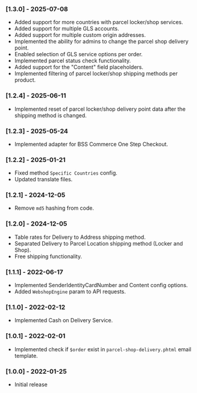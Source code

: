 ### [1.3.0] - 2025-07-08
- Added support for more countries with parcel locker/shop services.
- Added support for multiple GLS accounts.
- Added support for multiple custom origin addresses.
- Implemented the ability for admins to change the parcel shop delivery point.
- Enabled selection of GLS service options per order.
- Implemented parcel status check functionality.
- Added support for the "Content" field placeholders.
- Implemented filtering of parcel locker/shop shipping methods per product.

### [1.2.4] - 2025-06-11
- Implemented reset of parcel locker/shop delivery point data after the shipping method is changed.

### [1.2.3] - 2025-05-24
- Implemented adapter for BSS Commerce One Step Checkout.

### [1.2.2] - 2025-01-21
- Fixed method `Specific Countries` config.
- Updated translate files.

### [1.2.1] - 2024-12-05
- Remove `md5` hashing from code.

### [1.2.0] - 2024-12-05
- Table rates for Delivery to Address shipping method.
- Separated Delivery to Parcel Location shipping method (Locker and Shop).
- Free shipping functionality.

### [1.1.1] - 2022-06-17
- Implemented SenderIdentityCardNumber and Content config options.
- Added `WebshopEngine` param to API requests.

### [1.1.0] - 2022-02-12
- Implemented Cash on Delivery Service.

### [1.0.1] - 2022-02-01
- Implemented check if `$order` exist in `parcel-shop-delivery.phtml` email template.

### [1.0.0] - 2022-01-25
- Initial release
